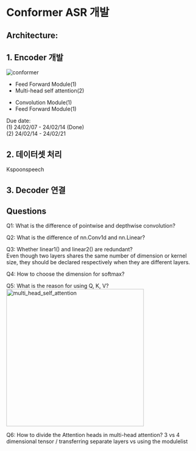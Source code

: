 # Conformer ASR 개발<br/>

## Architecture:<br/>

## 1. Encoder 개발<br/>
![conformer](https://github.com/rndlwjs/kr_asr/assets/70250234/8732976d-a055-4e74-832b-f0d8065bbbde)<br/>
- Feed Forward Module(1)<br/>
- Multi-head self attention(2)<br/>
<!--
Transformer-XL, relative sinusoidal positional encoding scheme: It allows the self-attention module to generalize better on different input length and the resulting encoder is more robust to the variance of the utterance length.
[reference] Transformer-xl: Attentive language models beyond a
fixed-length context

relative positional encoding 구현 필요

pre-norm residual units with dropout: training and regularizing deeper models

Multi-head Attention = Scaled Dot-Product Attention 여러개 있는 것!

Scaled Dot-Product Attention 구현 필요 (Q,K,V)

Transformer (encoder+decoder) vs Multi-head attention -> Only the Multi-head attention

Why Attention head is separated by view() function?
-->
- Convolution Module(1)<br/>
- Feed Forward Module(1)<br/>

Due date: <br/>
(1) 24/02/07 - 24/02/14 (Done) <br/>
(2) 24/02/14 - 24/02/21 <br/>

## 2. 데이터셋 처리<br/>
Kspoonspeech
<!--
librispeech과 유사한 1000시간 데이터 찾기
강의용 음성 / 대화형 음성 / 소아용 음성
한영 혼합
-->
## 3. Decoder 연결<br/>
<!--
LSTM decoder
CTC loss / Transducer
-->

## Questions <br/>
Q1: What is the difference of pointwise and depthwise convolution? <br/>

Q2: What is the difference of nn.Conv1d and nn.Linear? <br/>

Q3: Whether linear1() and linear2() are redundant? <br/>
Even though two layers shares the same number of dimension or kernel size, they should be declared respectively when they are different layers. <br/>

Q4: How to choose the dimension for softmax? <br/>

Q5: What is the reason for using Q, K, V? <br/>
<img width="361" alt="multi_head_self_attention" src="https://github.com/rndlwjs/kr_asr/assets/70250234/1b1e2a0f-db12-482e-bf59-c4d0b1794acc"> <br/>

Q6: How to divide the Attention heads in multi-head attention? 3 vs 4 dimensional tensor / transferring separate layers vs using the modulelist <br/>
